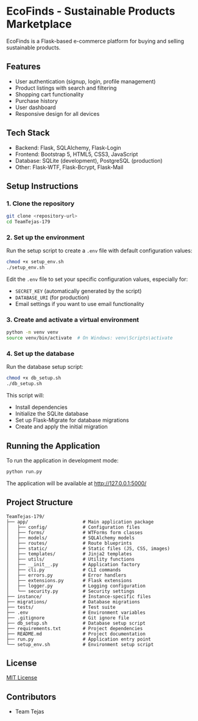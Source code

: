 # EcoFinds - Sustainable Products Marketplace

EcoFinds is a Flask-based e-commerce platform for buying and selling sustainable products.

## Features

- User authentication (signup, login, profile management)
- Product listings with search and filtering
- Shopping cart functionality
- Purchase history
- User dashboard
- Responsive design for all devices

## Tech Stack

- Backend: Flask, SQLAlchemy, Flask-Login
- Frontend: Bootstrap 5, HTML5, CSS3, JavaScript
- Database: SQLite (development), PostgreSQL (production)
- Other: Flask-WTF, Flask-Bcrypt, Flask-Mail

## Setup Instructions

### 1. Clone the repository

```bash
git clone <repository-url>
cd TeamTejas-179
```

### 2. Set up the environment

Run the setup script to create a `.env` file with default configuration values:

```bash
chmod +x setup_env.sh
./setup_env.sh
```

Edit the `.env` file to set your specific configuration values, especially for:

- `SECRET_KEY` (automatically generated by the script)
- `DATABASE_URI` (for production)
- Email settings if you want to use email functionality

### 3. Create and activate a virtual environment

```bash
python -m venv venv
source venv/bin/activate  # On Windows: venv\Scripts\activate
```

### 4. Set up the database

Run the database setup script:

```bash
chmod +x db_setup.sh
./db_setup.sh
```

This script will:

- Install dependencies
- Initialize the SQLite database
- Set up Flask-Migrate for database migrations
- Create and apply the initial migration

## Running the Application

To run the application in development mode:

```bash
python run.py
```

The application will be available at http://127.0.0.1:5000/

## Project Structure

```
TeamTejas-179/
├── app/                    # Main application package
│   ├── config/             # Configuration files
│   ├── forms/              # WTForms form classes
│   ├── models/             # SQLAlchemy models
│   ├── routes/             # Route blueprints
│   ├── static/             # Static files (JS, CSS, images)
│   ├── templates/          # Jinja2 templates
│   ├── utils/              # Utility functions
│   ├── __init__.py         # Application factory
│   ├── cli.py              # CLI commands
│   ├── errors.py           # Error handlers
│   ├── extensions.py       # Flask extensions
│   ├── logger.py           # Logging configuration
│   └── security.py         # Security settings
├── instance/               # Instance-specific files
├── migrations/             # Database migrations
├── tests/                  # Test suite
├── .env                    # Environment variables
├── .gitignore              # Git ignore file
├── db_setup.sh             # Database setup script
├── requirements.txt        # Project dependencies
├── README.md               # Project documentation
├── run.py                  # Application entry point
└── setup_env.sh            # Environment setup script
```

## License

[MIT License](LICENSE)

## Contributors

- Team Tejas
